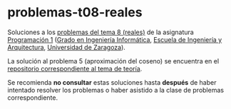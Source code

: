 # problemas-t08-reales

Soluciones a los [problemas del tema 8 (reales)](https://miguel-latre.github.io/transparencias/pbs-tema-08-reales.pdf) de la asignatura [Programación 1](https://github.com/prog1-eina) ([Grado en Ingeniería Informática](https://webdiis.unizar.es/~silarri/coordinadorGrado/), [Escuela de Ingeniería y Arquitectura](https://eina.unizar.es/), [Universidad de Zaragoza](https://www.unizar.es/)).

La solución al problema 5 (aproximación del coseno) se encuentra en el
[repositorio correspondiente al tema de teoría](https://github.com/prog1-eina/tema-08-reales).

Se recomienda **no consultar** estas soluciones hasta **después** de haber intentado resolver los problemas o haber asistido a la clase de problemas correspondiente.
